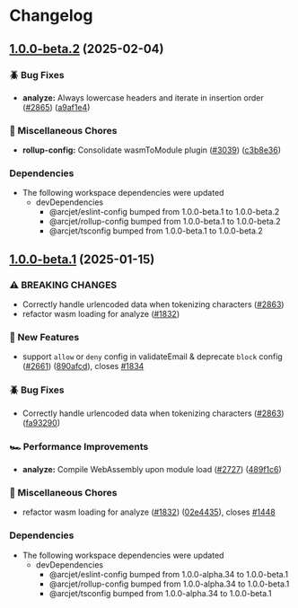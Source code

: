 # Changelog

## [1.0.0-beta.2](https://github.com/arcjet/arcjet-js/compare/v1.0.0-beta.1...@arcjet/analyze-wasm-v1.0.0-beta.2) (2025-02-04)


### 🪲 Bug Fixes

* **analyze:** Always lowercase headers and iterate in insertion order ([#2865](https://github.com/arcjet/arcjet-js/issues/2865)) ([a9af1e4](https://github.com/arcjet/arcjet-js/commit/a9af1e49eff46aaab16522e38df9f2ce7888f7fa))


### 🧹 Miscellaneous Chores

* **rollup-config:** Consolidate wasmToModule plugin ([#3039](https://github.com/arcjet/arcjet-js/issues/3039)) ([c3b8e36](https://github.com/arcjet/arcjet-js/commit/c3b8e36dd59a0ca0c8a10946b0d76e4bc3766f40))


### Dependencies

* The following workspace dependencies were updated
  * devDependencies
    * @arcjet/eslint-config bumped from 1.0.0-beta.1 to 1.0.0-beta.2
    * @arcjet/rollup-config bumped from 1.0.0-beta.1 to 1.0.0-beta.2
    * @arcjet/tsconfig bumped from 1.0.0-beta.1 to 1.0.0-beta.2

## [1.0.0-beta.1](https://github.com/arcjet/arcjet-js/compare/v1.0.0-alpha.34...@arcjet/analyze-wasm-v1.0.0-beta.1) (2025-01-15)


### ⚠ BREAKING CHANGES

* Correctly handle urlencoded data when tokenizing characters ([#2863](https://github.com/arcjet/arcjet-js/issues/2863))
* refactor wasm loading for analyze ([#1832](https://github.com/arcjet/arcjet-js/issues/1832))

### 🚀 New Features

* support `allow` or `deny` config in validateEmail & deprecate `block` config ([#2661](https://github.com/arcjet/arcjet-js/issues/2661)) ([890afcd](https://github.com/arcjet/arcjet-js/commit/890afcd2d1afef262b741a74521b82cb85711860)), closes [#1834](https://github.com/arcjet/arcjet-js/issues/1834)


### 🪲 Bug Fixes

* Correctly handle urlencoded data when tokenizing characters ([#2863](https://github.com/arcjet/arcjet-js/issues/2863)) ([fa93290](https://github.com/arcjet/arcjet-js/commit/fa93290b91ac1edc3acf44cd4f2a9ff324da3fbd))


### 🏎️ Performance Improvements

* **analyze:** Compile WebAssembly upon module load ([#2727](https://github.com/arcjet/arcjet-js/issues/2727)) ([489f1c6](https://github.com/arcjet/arcjet-js/commit/489f1c6b5248197ef170676992a9089a9bc46c6b))


### 🧹 Miscellaneous Chores

* refactor wasm loading for analyze ([#1832](https://github.com/arcjet/arcjet-js/issues/1832)) ([02e4435](https://github.com/arcjet/arcjet-js/commit/02e4435a86b6b40b97feb369f0402b2199a4bc12)), closes [#1448](https://github.com/arcjet/arcjet-js/issues/1448)


### Dependencies

* The following workspace dependencies were updated
  * devDependencies
    * @arcjet/eslint-config bumped from 1.0.0-alpha.34 to 1.0.0-beta.1
    * @arcjet/rollup-config bumped from 1.0.0-alpha.34 to 1.0.0-beta.1
    * @arcjet/tsconfig bumped from 1.0.0-alpha.34 to 1.0.0-beta.1

